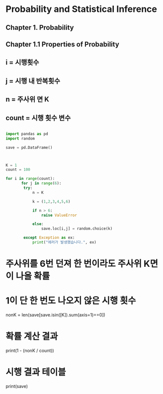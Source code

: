 
# Probability and Statistical Inference


## Chapter 1. Probability
## Chapter 1.1 Properties of Probability



## i = 시행횟수
## j = 시행 내 반복횟수

## n = 주사위 면 K
## count = 시행 횟수 변수

```Python

import pandas as pd
import random

save = pd.DataFrame()



K = 1
count = 100

for i in range(count):
       for j in range(6):
        try:
            n = K

            k = (1,2,3,4,5,6)

            if n > 6:
                raise ValueError

            else:
                save.loc[i,j] = random.choice(k)

        except Exception as ex:
            print("에러가 발생했습니다.", ex)
```

# 주사위를 6번 던져 한 번이라도 주사위 K면이 나올 확률

# 1이 단 한 번도 나오지 않은 시행 횟수
nonK = len(save[save.isin([K]).sum(axis=1)==0])

# 확률 계산 결과
print(1 - (nonK / count))

# 시행 결과 테이블
print(save)
